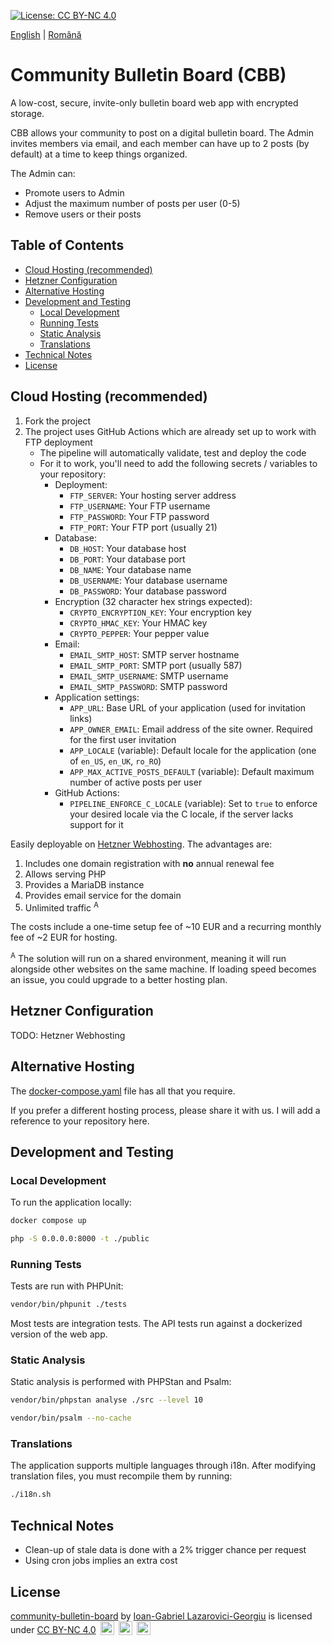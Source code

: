 [![License: CC BY-NC 4.0](https://licensebuttons.net/l/by-nc/4.0/80x15.png)](https://creativecommons.org/licenses/by-nc/4.0/)

[English](./README.md) | [Română](./README.ro.md)

# Community Bulletin Board (CBB)

A low-cost, secure, invite-only bulletin board web app with encrypted storage.

CBB allows your community to post on a digital bulletin board. The Admin invites members via email, and each member
can have up to 2 posts (by default) at a time to keep things organized.

The Admin can:

* Promote users to Admin
* Adjust the maximum number of posts per user (0-5)
* Remove users or their posts

## Table of Contents

- [Cloud Hosting (recommended)](#cloud-hosting-recommended)
- [Hetzner Configuration](#hetzner-configuration)
- [Alternative Hosting](#alternative-hosting)
- [Development and Testing](#development-and-testing)
    - [Local Development](#local-development)
    - [Running Tests](#running-tests)
    - [Static Analysis](#static-analysis)
    - [Translations](#translations)
- [Technical Notes](#technical-notes)
- [License](#license)

## Cloud Hosting (recommended)

1. Fork the project
2. The project uses GitHub Actions which are already set up to work with FTP deployment
    - The pipeline will automatically validate, test and deploy the code
    - For it to work, you'll need to add the following secrets / variables to your repository:
        - Deployment:
            - `FTP_SERVER`: Your hosting server address
            - `FTP_USERNAME`: Your FTP username
            - `FTP_PASSWORD`: Your FTP password
            - `FTP_PORT`: Your FTP port (usually 21)
        - Database:
            - `DB_HOST`: Your database host
            - `DB_PORT`: Your database port
            - `DB_NAME`: Your database name
            - `DB_USERNAME`: Your database username
            - `DB_PASSWORD`: Your database password
        - Encryption (32 character hex strings expected):
            - `CRYPTO_ENCRYPTION_KEY`: Your encryption key
            - `CRYPTO_HMAC_KEY`: Your HMAC key
            - `CRYPTO_PEPPER`: Your pepper value
        - Email:
            - `EMAIL_SMTP_HOST`: SMTP server hostname
            - `EMAIL_SMTP_PORT`: SMTP port (usually 587)
            - `EMAIL_SMTP_USERNAME`: SMTP username
            - `EMAIL_SMTP_PASSWORD`: SMTP password
        - Application settings:
            - `APP_URL`: Base URL of your application (used for invitation links)
            - `APP_OWNER_EMAIL`: Email address of the site owner. Required for the first user invitation
            - `APP_LOCALE` (variable): Default locale for the application (one of `en_US`, `en_UK`, `ro_RO`)
            - `APP_MAX_ACTIVE_POSTS_DEFAULT` (variable): Default maximum number of active posts per user
        - GitHub Actions:
            - `PIPELINE_ENFORCE_C_LOCALE` (variable): Set to `true` to enforce your desired locale via the C
              locale, if the server lacks support for it

Easily deployable on [Hetzner Webhosting](https://www.hetzner.com/webhosting/). The advantages are:

1. Includes one domain registration with **no** annual renewal fee
2. Allows serving PHP
3. Provides a MariaDB instance
4. Provides email service for the domain
5. Unlimited traffic <sup>A</sup>

The costs include a one-time setup fee of ~10 EUR and a recurring monthly fee of ~2 EUR for hosting.

<sup>A</sup> The solution will run on a shared environment, meaning it will run alongside other websites on
the same machine. If loading speed becomes an issue, you could upgrade to a better hosting plan.

## Hetzner Configuration

TODO: Hetzner Webhosting

## Alternative Hosting

The [docker-compose.yaml](./docker-compose-all.yaml) file has all that you require.

If you prefer a different hosting process, please share it with us. I will add a reference to your repository here.

## Development and Testing

### Local Development

To run the application locally:

```bash
docker compose up
```

```bash
php -S 0.0.0.0:8000 -t ./public
```

### Running Tests

Tests are run with PHPUnit:

```bash
vendor/bin/phpunit ./tests
```

Most tests are integration tests. The API tests run against a dockerized version of the web app.

### Static Analysis

Static analysis is performed with PHPStan and Psalm:

```bash
vendor/bin/phpstan analyse ./src --level 10
```

```bash
vendor/bin/psalm --no-cache
``` 

### Translations

The application supports multiple languages through i18n. After modifying translation files, you must
recompile them by running:

```bash
./i18n.sh
```

## Technical Notes

* Clean-up of stale data is done with a 2% trigger chance per request
* Using cron jobs implies an extra cost

## License

<p>
<a property="dct:title" rel="cc:attributionURL" href="https://github.com/manufacturist/community-bulletin-board">community-bulletin-board</a> by 
<a rel="cc:attributionURL dct:creator" property="cc:attributionName" href="https://github.com/manufacturist/"> Ioan-Gabriel Lazarovici-Georgiu</a> is licensed under 
<a href="https://creativecommons.org/licenses/by-nc/4.0" target="_blank" rel="license noopener noreferrer" style="display:inline-block;"> CC BY-NC 4.0</a>
<img style="height:22px!important;margin-left:3px;vertical-align:text-bottom;" src="https://mirrors.creativecommons.org/presskit/icons/cc.svg" alt="">
<img style="height:22px!important;margin-left:3px;vertical-align:text-bottom;" src="https://mirrors.creativecommons.org/presskit/icons/by.svg" alt="">
<img style="height:22px!important;margin-left:3px;vertical-align:text-bottom;" src="https://mirrors.creativecommons.org/presskit/icons/nc.svg" alt="">
</p>
